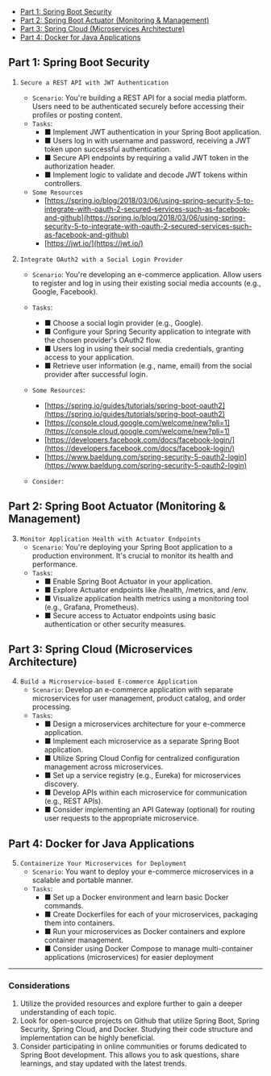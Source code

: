 - [Part 1: Spring Boot Security](#part-1-spring-boot-security)
- [Part 2: Spring Boot Actuator (Monitoring & Management)](#part-2-spring-boot-actuator-monitoring--management)
- [Part 3: Spring Cloud (Microservices Architecture)](#part-3-spring-cloud-microservices-architecture)
- [Part 4: Docker for Java Applications](#part-4-docker-for-java-applications)




## Part 1: Spring Boot Security
1. `Secure a REST API with JWT Authentication`
    - `Scenario`: You're building a REST API for a social media platform. Users need to be authenticated securely before accessing their profiles or posting content.
    - `Tasks`:
        - ■ Implement JWT authentication in your Spring Boot application.
        - ■ Users log in with username and password, receiving a JWT token upon successful authentication.
        - ■ Secure API endpoints by requiring a valid JWT token in the authorization header.
        - ■ Implement logic to validate and decode JWT tokens within controllers.
    - `Some Resources`
        - [https://spring.io/blog/2018/03/06/using-spring-security-5-to-integrate-with-oauth-2-secured-services-such-as-facebook-and-github](https://spring.io/blog/2018/03/06/using-spring-security-5-to-integrate-with-oauth-2-secured-services-such-as-facebook-and-github)
        - [https://jwt.io/](https://jwt.io/)

2. `Integrate OAuth2 with a Social Login Provider`
    - `Scenario`: You're developing an e-commerce application. Allow users to register and log in using their existing social media accounts (e.g., Google, Facebook).
    - `Tasks`:
        - ■ Choose a social login provider (e.g., Google).
        - ■ Configure your Spring Security application to integrate with the chosen
        provider's OAuth2 flow.
        - ■ Users log in using their social media credentials, granting access to your
        application.
        - ■ Retrieve user information (e.g., name, email) from the social provider after
        successful login.
    - `Some Resources`:
        - [https://spring.io/guides/tutorials/spring-boot-oauth2](https://spring.io/guides/tutorials/spring-boot-oauth2)
        - [https://console.cloud.google.com/welcome/new?pli=1](https://console.cloud.google.com/welcome/new?pli=1)
        - [https://developers.facebook.com/docs/facebook-login/](https://developers.facebook.com/docs/facebook-login/)
        - [https://www.baeldung.com/spring-security-5-oauth2-login](https://www.baeldung.com/spring-security-5-oauth2-login)

    -  `Consider`:
  


## Part 2: Spring Boot Actuator (Monitoring & Management)
3. `Monitor Application Health with Actuator Endpoints`
    - `Scenario`: You're deploying your Spring Boot application to a production environment. It's crucial to monitor its health and performance.
    - `Tasks`:
        - ■ Enable Spring Boot Actuator in your application.
        - ■ Explore Actuator endpoints like /health, /metrics, and /env.
        - ■ Visualize application health metrics using a monitoring tool (e.g., Grafana, Prometheus).
        - ■ Secure access to Actuator endpoints using basic authentication or other security measures.

## Part 3: Spring Cloud (Microservices Architecture)
4. `Build a Microservice-based E-commerce Application`
    - `Scenario`: Develop an e-commerce application with separate microservices for user management, product catalog, and order processing.
    - `Tasks`:
        - ■ Design a microservices architecture for your e-commerce application.
        - ■ Implement each microservice as a separate Spring Boot application.
        - ■ Utilize Spring Cloud Config for centralized configuration management across
        microservices.
        - ■ Set up a service registry (e.g., Eureka) for microservices discovery.
        - ■ Develop APIs within each microservice for communication (e.g., REST APIs).
        - ■ Consider implementing an API Gateway (optional) for routing user requests
        to the appropriate microservice.

## Part 4: Docker for Java Applications
5. `Containerize Your Microservices for Deployment`
    - `Scenario`: You want to deploy your e-commerce microservices in a scalable and portable manner.
    - `Tasks`:
        - ■ Set up a Docker environment and learn basic Docker commands.
        - ■ Create Dockerfiles for each of your microservices, packaging them into containers.
        - ■ Run your microservices as Docker containers and explore container management.
        - ■ Consider using Docker Compose to manage multi-container applications (microservices) for easier deployment

---

### Considerations
1. Utilize the provided resources and explore further to gain a deeper understanding of each topic.
2. Look for open-source projects on Github that utilize Spring Boot, Spring Security, Spring Cloud, and Docker. Studying their code structure and implementation can be highly beneficial.
3. Consider participating in online communities or forums dedicated to Spring Boot development. This allows you to ask questions, share learnings, and stay updated with the latest trends.